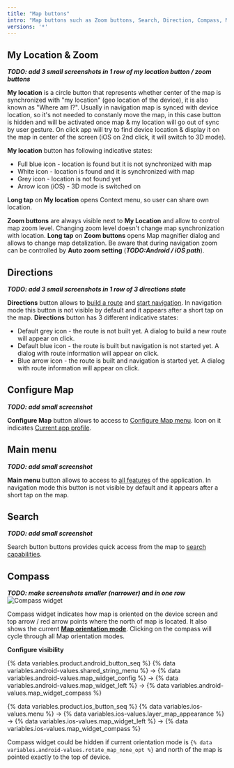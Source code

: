 ```yaml
---
title: "Map buttons"
intro: "Map buttons such as Zoom buttons, Search, Direction, Compass, My Location, Menu represent main controls on the map."
versions: '*'
---
```


## My Location & Zoom

**_TODO: add 3 small screenshots in 1 row of my location button / zoom buttons_**

**My location** is a circle button that represents whether center of the map is synchronized with "my location" (geo location of the device), it is also known as "Where am I?". Usually in navigation map is synced with device location, so it's not needed to constanly move the map, in this case button is hidden and will be activated once map & my location will go out of sync by user gesture. On click app will try to find device location & display it on the map in center of the screen (iOS on 2nd click, it will switch to 3D mode).

**My location** button has following indicative states:
- Full blue icon - location is found but it is not synchronized with map
- White icon - location is found and it is synchronized with map
- Grey icon - location is not found yet
- Arrow icon (iOS) - 3D mode is switched on

**Long tap** on **My location** opens Context menu, so user can share own location. 

**Zoom buttons** are always visible next to **My Location** and allow to control map zoom level. Changing zoom level doesn't change map synchronization with location. **Long tap** on **Zoom buttons** opens Map magnifier dialog and allows to change map detalization. Be aware that during navigation zoom can be controlled by **Auto zoom setting** (**_TODO:Android / iOS path_**).

## Directions

**_TODO: add 3 small screenshots in 1 row of 3 directions state_**

**Directions** button allows to [build a route](/osmand/navigation) and [start navigation](/osmand/navigation). In navigation mode this button is not visible by default and it appears after a short tap on the map. **Directions** button has 3 different indicative states:
- Default grey icon - the route is not built yet. A dialog to build a new route will appear on click.
- Default blue icon - the route is built but navigation is not started yet. A dialog with route information will appear on click.
- Blue arrow icon - the route is built and  navigation is started yet. A dialog with route information will appear on click.

## Configure Map

**_TODO: add small screenshot_**

**Configure Map** button allows to access to [Configure Map menu](/osmand/map/configure-map-menu). Icon on it indicates [Current app profile](/osmand/start-with/profiles).

## Main menu

**_TODO: add small screenshot_**

**Main menu** button allows to access to [all features](/osmand/main-menu) of the application. In navigation mode this button is not visible by default and it appears after a short tap on the map.

## Search

**_TODO: add small screenshot_**

Search button buttons provides quick access from the map to [search capabilities](/osmand/search/).

## Compass

**_TODO: make screenshots smaller (narrower) and in one row_**
![Compass widget](/assets/images/widget/widget-compass.png)

Compass widget indicates how map is oriented on the device screen and top arrow / red arrow points where the north of map is located. It also shows the current **[Map orientation mode](/osmand/map/interact-with-map#map-orientation)**. Clicking on the compass will cycle through all Map orientation modes. 

**Configure visibility**

{% data variables.product.android_button_seq %} {% data variables.android-values.shared_string_menu %} → {% data variables.android-values.map_widget_config %} → {% data variables.android-values.map_widget_left %} → {% data variables.android-values.map_widget_compass %} 

{% data variables.product.ios_button_seq %} {% data variables.ios-values.menu %} → {% data variables.ios-values.layer_map_appearance %} → {% data variables.ios-values.map_widget_left %} → {% data variables.ios-values.map_widget_compass %}

Compass widget could be hidden if current orientation mode is `{% data variables.android-values.rotate_map_none_opt %}` and north of the map is pointed exactly to the top of device.